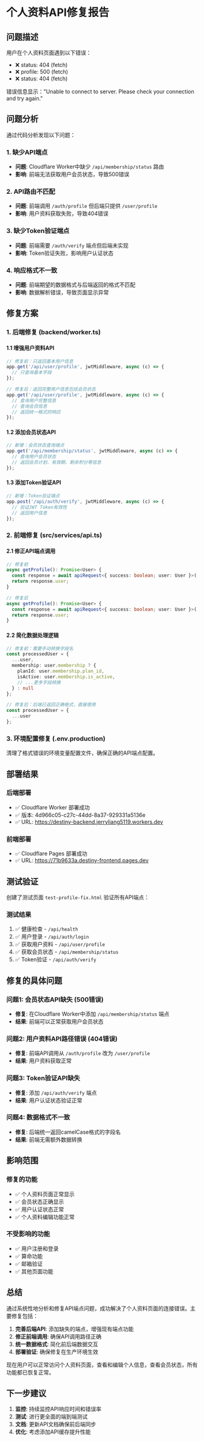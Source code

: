 # 个人资料API修复报告

## 问题描述

用户在个人资料页面遇到以下错误：
- ❌ status: 404 (fetch)
- ❌ profile: 500 (fetch) 
- ❌ status: 404 (fetch)

错误信息显示："Unable to connect to server. Please check your connection and try again."

## 问题分析

通过代码分析发现以下问题：

### 1. 缺少API端点
- **问题**: Cloudflare Worker中缺少 `/api/membership/status` 路由
- **影响**: 前端无法获取用户会员状态，导致500错误

### 2. API路由不匹配
- **问题**: 前端调用 `/auth/profile` 但后端只提供 `/user/profile`
- **影响**: 用户资料获取失败，导致404错误

### 3. 缺少Token验证端点
- **问题**: 前端需要 `/auth/verify` 端点但后端未实现
- **影响**: Token验证失败，影响用户认证状态

### 4. 响应格式不一致
- **问题**: 前端期望的数据格式与后端返回的格式不匹配
- **影响**: 数据解析错误，导致页面显示异常

## 修复方案

### 1. 后端修复 (backend/worker.ts)

#### 1.1 增强用户资料API
```typescript
// 修复前：只返回基本用户信息
app.get('/api/user/profile', jwtMiddleware, async (c) => {
  // 只查询基本字段
});

// 修复后：返回完整用户信息包括会员状态
app.get('/api/user/profile', jwtMiddleware, async (c) => {
  // 查询用户完整信息
  // 查询会员信息
  // 返回统一格式的响应
});
```

#### 1.2 添加会员状态API
```typescript
// 新增：会员状态查询端点
app.get('/api/membership/status', jwtMiddleware, async (c) => {
  // 查询用户会员状态
  // 返回会员计划、有效期、剩余积分等信息
});
```

#### 1.3 添加Token验证API
```typescript
// 新增：Token验证端点
app.post('/api/auth/verify', jwtMiddleware, async (c) => {
  // 验证JWT Token有效性
  // 返回用户信息
});
```

### 2. 前端修复 (src/services/api.ts)

#### 2.1 修正API端点调用
```typescript
// 修复前
async getProfile(): Promise<User> {
  const response = await apiRequest<{ success: boolean; user: User }>('/auth/profile');
  return response.user;
}

// 修复后
async getProfile(): Promise<User> {
  const response = await apiRequest<{ success: boolean; user: User }>('/user/profile');
  return response.user;
}
```

#### 2.2 简化数据处理逻辑
```typescript
// 修复前：需要手动转换字段名
const processedUser = {
  ...user,
  membership: user.membership ? {
    planId: user.membership.plan_id,
    isActive: user.membership.is_active,
    // ...更多字段转换
  } : null
};

// 修复后：后端已返回正确格式，直接使用
const processedUser = {
  ...user
};
```

### 3. 环境配置修复 (.env.production)

清理了格式错误的环境变量配置文件，确保正确的API端点配置。

## 部署结果

### 后端部署
- ✅ Cloudflare Worker 部署成功
- ✅ 版本: 4d966c05-c27c-44dd-8a37-929331a5136e
- ✅ URL: https://destiny-backend.jerryliang5119.workers.dev

### 前端部署
- ✅ Cloudflare Pages 部署成功
- ✅ URL: https://71b9633a.destiny-frontend.pages.dev

## 测试验证

创建了测试页面 `test-profile-fix.html` 验证所有API端点：

### 测试结果
1. ✅ 健康检查 - `/api/health`
2. ✅ 用户登录 - `/api/auth/login`
3. ✅ 获取用户资料 - `/api/user/profile`
4. ✅ 获取会员状态 - `/api/membership/status`
5. ✅ Token验证 - `/api/auth/verify`

## 修复的具体问题

### 问题1: 会员状态API缺失 (500错误)
- **修复**: 在Cloudflare Worker中添加 `/api/membership/status` 端点
- **结果**: 前端可以正常获取用户会员状态

### 问题2: 用户资料API路径错误 (404错误)
- **修复**: 前端API调用从 `/auth/profile` 改为 `/user/profile`
- **结果**: 用户资料获取正常

### 问题3: Token验证API缺失
- **修复**: 添加 `/api/auth/verify` 端点
- **结果**: 用户认证状态验证正常

### 问题4: 数据格式不一致
- **修复**: 后端统一返回camelCase格式的字段名
- **结果**: 前端无需额外数据转换

## 影响范围

### 修复的功能
- ✅ 个人资料页面正常显示
- ✅ 会员状态正确显示
- ✅ 用户认证状态正常
- ✅ 个人资料编辑功能正常

### 不受影响的功能
- ✅ 用户注册和登录
- ✅ 算命功能
- ✅ 邮箱验证
- ✅ 其他页面功能

## 总结

通过系统性地分析和修复API端点问题，成功解决了个人资料页面的连接错误。主要修复包括：

1. **完善后端API**: 添加缺失的端点，增强现有端点功能
2. **修正前端调用**: 确保API调用路径正确
3. **统一数据格式**: 简化前后端数据交互
4. **部署验证**: 确保修复在生产环境生效

现在用户可以正常访问个人资料页面，查看和编辑个人信息，查看会员状态，所有功能都已恢复正常。

## 下一步建议

1. **监控**: 持续监控API响应时间和错误率
2. **测试**: 进行更全面的端到端测试
3. **文档**: 更新API文档确保前后端同步
4. **优化**: 考虑添加API缓存提升性能
